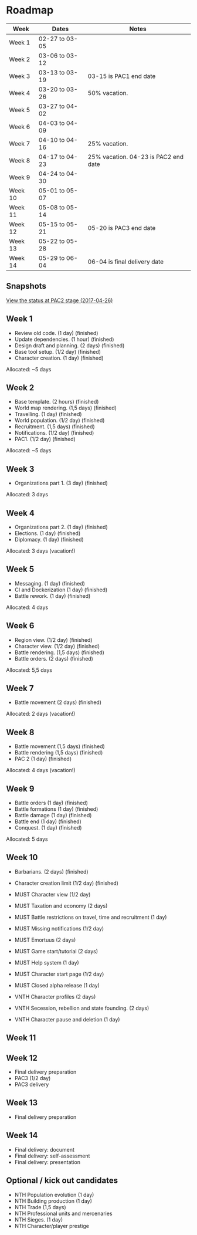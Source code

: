 # Roadmap

Week    | Dates          |  Notes
------- | -------------- | -----
Week 1  | 02-27 to 03-05 |
Week 2  | 03-06 to 03-12 |
Week 3  | 03-13 to 03-19 | 03-15 is PAC1 end date
Week 4  | 03-20 to 03-26 | 50% vacation.
Week 5  | 03-27 to 04-02 |
Week 6  | 04-03 to 04-09 |
Week 7  | 04-10 to 04-16 | 25% vacation.
Week 8  | 04-17 to 04-23 | 25% vacation. 04-23 is PAC2 end date
Week 9  | 04-24 to 04-30 |
Week 10 | 05-01 to 05-07 |
Week 11 | 05-08 to 05-14 |
Week 12 | 05-15 to 05-21 | 05-20 is PAC3 end date
Week 13 | 05-22 to 05-28 | 
Week 14 | 05-29 to 06-04 | 06-04 is final delivery date

## Snapshots

[View the status at PAC2 stage (2017-04-26)](https://github.com/jardiacaj/finem_imperii/blob/master/docs/5-PAC2.md)

## Week 1

 - Review old code. (1 day) (finished)
 - Update dependencies. (1 hour) (finished)
 - Design draft and planning. (2 days) (finished)
 - Base tool setup. (1/2 day) (finished)
 - Character creation. (1 day) (finished)

Allocated: ~5 days

## Week 2

 - Base template. (2 hours) (finished)
 - World map rendering. (1,5 days) (finished)
 - Travelling. (1 day) (finished)
 - World population. (1/2 day) (finished)
 - Recruitment. (1,5 days) (finished)
 - Notifications. (1/2 day) (finished)
 - PAC1. (1/2 day) (finished)

Allocated: ~5 days

## Week 3

 - Organizations part 1. (3 day) (finished)

Allocated: 3 days

## Week 4

 - Organizations part 2. (1 day) (finished)
 - Elections. (1 day) (finished)
 - Diplomacy. (1 day) (finished)

Allocated: 3 days (vacation!)

## Week 5

 - Messaging. (1 day) (finished)
 - CI and Dockerization (1 day) (finished)
 - Battle rework. (1 day) (finished)

Allocated: 4 days
 
## Week 6

 - Region view. (1/2 day) (finished)
 - Character view. (1/2 day) (finished)
 - Battle rendering. (1,5 days) (finished)
 - Battle orders. (2 days) (finished)

Allocated: 5,5 days

## Week 7 

 - Battle movement (2 days) (finished)
 
Allocated: 2 days (vacation!)
 
## Week 8 

 - Battle movement (1,5 days) (finished)
 - Battle rendering (1,5 days) (finished)
 - PAC 2 (1 day) (finished)

Allocated: 4 days (vacation!)

## Week 9

 - Battle orders (1 day) (finished)
 - Battle formations (1 day) (finished)
 - Battle damage (1 day) (finished)
 - Battle end (1 day) (finished)
 - Conquest. (1 day) (finished)

Allocated: 5 days

## Week 10

 - Barbarians. (2 days) (finished)
 - Character creation limit (1/2 day) (finished)
 - MUST Character view (1/2 day)

 - MUST Taxation and economy (2 days)
 - MUST Battle restrictions on travel, time and recruitment (1 day)
 - MUST Missing notifications (1/2 day)
 - MUST Emortuus (2 days)
 - MUST Game start/tutorial (2 days)
 - MUST Help system (1 day)
 - MUST Character start page (1/2 day)
 - MUST Closed alpha release (1 day)
 - VNTH Character profiles (2 days)
 - VNTH Secession, rebellion and state founding. (2 days)
 - VNTH Character pause and deletion (1 day)

## Week 11

 
## Week 12

 - Final delivery preparation
 - PAC3 (1/2 day)
 - PAC3 delivery
 
## Week 13

 - Final delivery preparation
 
## Week 14

 - Final delivery: document
 - Final delivery: self-assessment
 - Final delivery: presentation

## Optional / kick out candidates

 - NTH Population evolution (1 day)
 - NTH Building production (1 day)
 - NTH Trade (1,5 days)
 - NTH Professional units and mercenaries
 - NTH Sieges. (1 day)
 - NTH Character/player prestige
